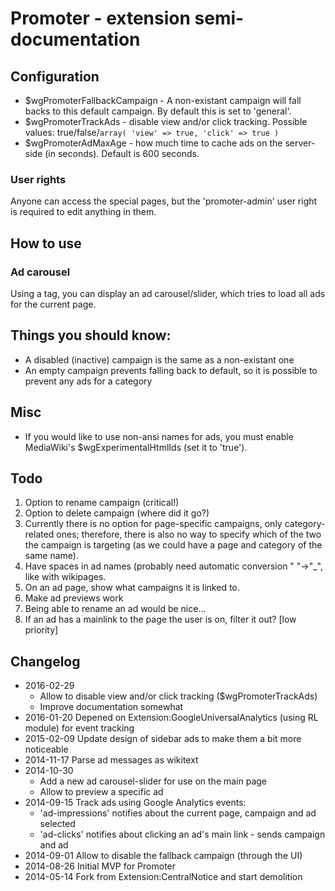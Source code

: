 # Promoter - extension semi-documentation

## Configuration
- $wgPromoterFallbackCampaign - A non-existant campaign will fall backs
  to this default campaign. By default this is set to 'general'.
- $wgPromoterTrackAds - disable view and/or click tracking. Possible
  values: true/false/`array( 'view' => true, 'click' => true )`
- $wgPromoterAdMaxAge - how much time to cache ads on the server-side
  (in seconds). Default is 600 seconds.

### User rights
Anyone can access the special pages, but the 'promoter-admin' user right
is required to edit anything in them.

## How to use

### Ad carousel
Using a <promotergallery /> tag, you can display an ad carousel/slider,
which tries to load all ads for the current page.

## Things you should know:
- A disabled (inactive) campaign is the same as a non-existant one
- An empty campaign prevents falling back to default, so it is possible
  to prevent any ads for a category

## Misc
- If you would like to use non-ansi names for ads, you must enable
  MediaWiki's $wgExperimentalHtmlIds (set it to 'true').


## Todo
1. Option to rename campaign (critical!)
1. Option to delete campaign (where did it go?)
1. Currently there is no option for page-specific campaigns, only category-related ones;
  therefore, there is also no way to specify which of the two the campaign is targeting
  (as we could have a page and category of the same name).
1. Have spaces in ad names (probably need automatic conversion " "->"_", like with wikipages.
1. On an ad page, show what campaigns it is linked to.
1. Make ad previews work
1. Being able to rename an ad would be nice...
1. If an ad has a mainlink to the page the user is on, filter it out? [low priority]


## Changelog
- 2016-02-29
  * Allow to disable view and/or click tracking ($wgPromoterTrackAds)
  * Improve documentation somewhat
- 2016-01-20 Depened on Extension:GoogleUniversalAnalytics (using RL module) for event tracking
- 2015-02-09 Update design of sidebar ads to make them a bit more noticeable
- 2014-11-17 Parse ad messages as wikitext
- 2014-10-30
	* Add a new ad carousel-slider for use on the main page
	* Allow to preview a specific ad
- 2014-09-15 Track ads using Google Analytics events:
	* 'ad-impressions' notifies about the current page, campaign and ad selected
	* 'ad-clicks' notifies about clicking an ad's main link - sends campaign and ad
- 2014-09-01 Allow to disable the fallback campaign (through the UI)
- 2014-08-26 Initial MVP for Promoter
- 2014-05-14 Fork from Extension:CentralNotice and start demolition
